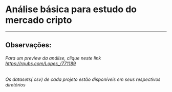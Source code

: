 # Análise básica para estudo do mercado cripto
***

## Observações:
###### Para um preview da análise, clique neste link https://rpubs.com/Lopes_/771189

###### Os datasets(.csv) de cada projeto estão disponíveis em seus respectivos diretórios

